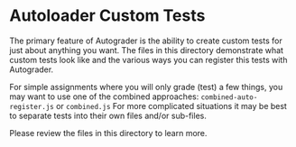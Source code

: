 # Autoloader Custom Tests

The primary feature of Autograder is the ability to create custom tests for just about anything you want. The files in this directory demonstrate what custom tests look like and the various ways you can register this tests with Autograder.

For simple assignments where you will only grade (test) a few things, you may want to use one of the combined approaches: `combined-auto-register.js` or `combined.js` For more complicated situations it may be best to separate tests into their own files and/or sub-files.

Please review the files in this directory to learn more.